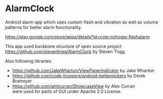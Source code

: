 # AlarmClock
Android alarm app which uses custom flash and vibration as well as volume patterns for better alarm functionality.

https://play.google.com/store/apps/details?id=com.nizhogor.flashalarm

This app used backbone structure of open source project https://github.com/steventrigg/AlarmClock by Steven Trigg.

Also following libraries:

* https://github.com/JakeWharton/ViewPagerIndicator by Jake Wharton
* https://github.com/code-troopers/android-betterpickers by Derek Brameyer
* https://github.com/amlcurran/ShowcaseView by Alex Curran<br>
were used for parts of GUI under Apache 2.0 License.
